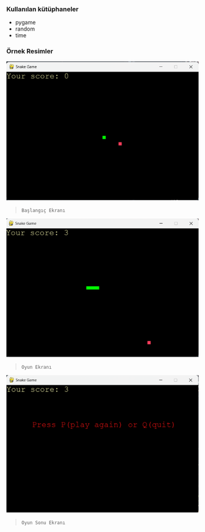### Kullanılan kütüphaneler
* pygame
* random
* time

### Örnek Resimler

![](https://github.com/Hamza-Eren/Snake-Game/blob/main/screenshot/start.png)
> `Başlangıç Ekranı`

![](https://github.com/Hamza-Eren/Snake-Game/blob/main/screenshot/game.png)
> `Oyun Ekranı`

![](https://github.com/Hamza-Eren/Snake-Game/blob/main/screenshot/end.png)
> `Oyun Sonu Ekranı`
